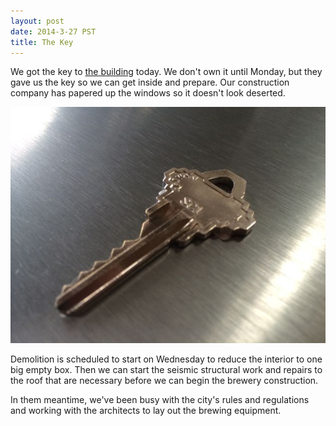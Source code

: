 ```yaml
---
layout: post
date: 2014-3-27 PST
title: The Key
---
```


We got the key to [the building](/news/getting-a-building/) today. We don't own it until Monday, but they gave us the key so we can get inside and prepare. Our construction company has papered up the windows so it doesn't look deserted.

![](/img/news/IMG_4445.jpg)

<!--more-->

Demolition is scheduled to start on Wednesday to reduce the interior to one big empty box. Then we can start the seismic structural work and repairs to the roof that are necessary before we can begin the brewery construction.

In them meantime, we've been busy with the city's rules and regulations and working with the architects to lay out the brewing equipment.

